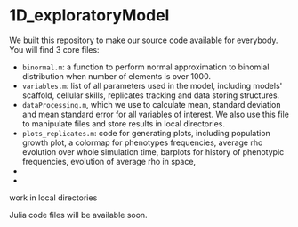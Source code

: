# 1D_exploratoryModel

We built this repository to make our source code available for everybody. 
You will find 3 core files: 
- `binormal.m`: a function to perform normal approximation to binomial
distribution when number of elements is over 1000. 
- `variables.m`: list of all parameters used in the model, including
models' scaffold, cellular skills, replicates tracking and data storing structures. 
- `dataProcessing.m`, which we use to calculate mean, 
standard deviation and mean standard error for all variables of interest. We also use this file to 
manipulate files and store results in local directories. 
- `plots_replicates.m`: code for generating plots, including population growth plot, 
a colormap for phenotypes frequencies, 
average rho evolution over whole simulation time, 
barplots for history of phenotypic frequencies, 
evolution of average rho in space, 
- 
- 
work in local directories 

Julia code files will be available soon. 
